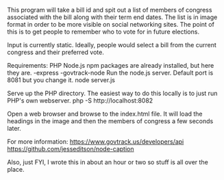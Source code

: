 This program will take a bill id and spit out a list of members of congress associated with the bill along with their term end dates. The list is in image format in order to be more visible on social networking sites. The point of this is to get people to remember who to vote for in future elections.

Input is currently static. Ideally, people would select a bill from the current congress and their preferred vote.

Requirements:
PHP
Node.js
npm packages are already installed, but here they are.
-express
-govtrack-node
Run the node.js server. Default port is 8081 but you change it.
node server.js

Serve up the PHP directory. The easiest way to do this locally is to just run PHP's own webserver.
php -S http://localhost:8082

Open a web browser and browse to the index.html file. It will load the headings in the image and then the members of congress a few seconds later.

For more information:
https://www.govtrack.us/developers/api
https://github.com/jesseditson/node-caption

Also, just FYI, I wrote this in about an hour or two so stuff is all over the place.
